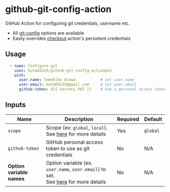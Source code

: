 # github-git-config-action

GitHub Action for configuring git credentials, username etc.

- All [git-config](https://git-scm.com/docs/git-config#_variables) options are available
- Easily overrides [checkout](https://github.com/actions/checkout) action's persistent credentials

## Usage

```yaml
  - name: Configure git
    uses: kota65535/github-git-config-action@v1
    with:
      user.name: Tomohiko Ozawa           # Set user.name
      user.email: kota65535@gmail.com     # Set user.email
      github-token: ${{ secrets.PAT }}    # Use a personal access token as git credentials
```

## Inputs

| Name                      | Description                                                                                                                            | Required | Default  |
|---------------------------|----------------------------------------------------------------------------------------------------------------------------------------|----------|----------|
| `scope`                   | Scope (ex: `global`, `local`).<br>See [here](https://git-scm.com/docs/git-config#SCOPES) for more details                              | Yes      | `global` |
| `github-token`            | GitHub personal access token to use as git credentials                                                                                 | No       | N/A      |
| **Option variable names** | Option variable (ex. `user.name`, `user.email`) to set.<br>See [here](https://git-scm.com/docs/git-config#_variables) for more details | No       | N/A      |
